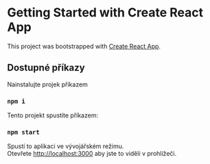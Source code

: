 # Getting Started with Create React App

This project was bootstrapped with [Create React App](https://github.com/facebook/create-react-app).

## Dostupné příkazy

Nainstalujte projek příkazem

### `npm i`


Tento projekt spustíte příkazem:

### `npm start`

Spustí to aplikaci ve vývojářském režimu.\
Otevřete [http://localhost:3000](http://localhost:3000) aby jste to viděli v prohlížeči.
